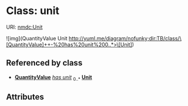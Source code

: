 
# Class: unit




URI: [nmdc:Unit](https://microbiomedata/meta/Unit)

![img](QuantityValue
Unit
http://yuml.me/diagram/nofunky;dir:TB/class/\[QuantityValue]++-%20has%20unit%200..*>\[Unit])

## Referenced by class

 *  **[QuantityValue](QuantityValue.md)** *[has unit](has_unit.md)*  <sub>0..*</sub>  **[Unit](Unit.md)**

## Attributes

